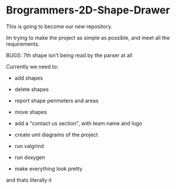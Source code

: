 # Brogrammers-2D-Shape-Drawer

This is going to become our new repository.

Im trying to make the project as simple as possible, and meet all the requirements. 



BUGS:
7th shape isn't being read by the parser at all

Currently we need to:

- add shapes
- delete shapes
- report shape perimeters and areas
- move shapes

- add a "contact us section", with team name and logo

- create uml diagrams of the project
- run valgrind
- run doxygen

- make everything look pretty

and thats literally it



